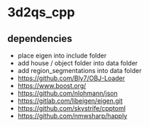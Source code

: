 # 3d2qs_cpp

## dependencies
- place eigen into include folder 
- add house / object folder into data folder
- add region_segmentations into data folder
- https://github.com/Bly7/OBJ-Loader
- https://www.boost.org/
- https://github.com/nlohmann/json
- https://gitlab.com/libeigen/eigen.git
- https://github.com/skystrife/cpptoml
- https://github.com/nmwsharp/happly
